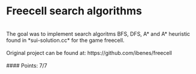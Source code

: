 # Freecell search algorithms 
<br />
The goal was to implement search algoritms BFS, DFS, A* and A* heuristic found in *sui-solution.cc* for the game freecell. 
<br /> <br />
Original project can be found at: https://github.com/ibenes/freecell
<br /> <br />
#### Points: 7/7

